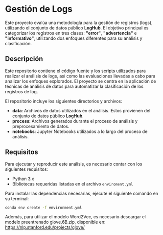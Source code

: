# **Gestión de Logs**

Este proyecto evalúa una metodología para la gestión de registros (logs), utilizando el conjunto de datos público **LogHub**. El objetivo principal es categorizar los registros en tres clases: **"error"**, **"advertencia"** e **"informativo"**, utilizando dos enfoques diferentes para su análisis y clasificación.

## **Descripción**

Este repositorio contiene el código fuente y los scripts utilizados para realizar el análisis de logs, así como las evaluaciones llevadas a cabo para analizar los enfoques explorados. El proyecto se centra en la aplicación de técnicas de análisis de datos para automatizar la clasificación de los registros de log.

El repositorio incluye los siguientes directorios y archivos:
- **data**: Archivos de datos utilizados en el análisis. Estos provienen del conjunto de datos público **LogHub**.
- **process**: Archivos generados durante el proceso de análisis y preprocesamiento de datos.
- **notebooks**: Jupyter Notebooks utilizados a lo largo del proceso de análisis.

## **Requisitos**

Para ejecutar y reproducir este análisis, es necesario contar con los siguientes requisitos:

- Python 3.x
- Bibliotecas requeridas listadas en el archivo `enviroment.yml`

Para instalar las dependencias necesarias, ejecute el siguiente comando en su terminal:

```bash
conda env create -f environment.yml
````

Además, para utilizar el modelo Word2Vec, es necesario descargar el modelo preentrenado glove.6B.zip, disponible en: https://nlp.stanford.edu/projects/glove/
